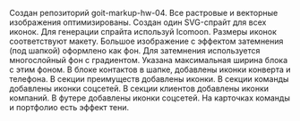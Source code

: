 Создан репозиторий goit-markup-hw-04.
Все растровые и векторные изображения оптимизированы.
Создан один SVG-спрайт для всех иконок. Для генерации спрайта используй Icomoon.
Размеры иконок соответствуют макету.
Большое изображение с эффектом затемнения (под шапкой) оформлено как фон. Для затемнения используется многослойный фон с градиентом. Указана максимальная ширина блока с этим фоном.
В блоке контактов в шапке, добавлены иконки конверта и телефона.
В секции преимуществ добавлены иконки.
В секции команды добавлены иконки соцсетей.
В секции клиентов добавлены иконки компаний.
В футере добавлены иконки соцсетей.
На карточках команды и портфолио есть эффект тени.